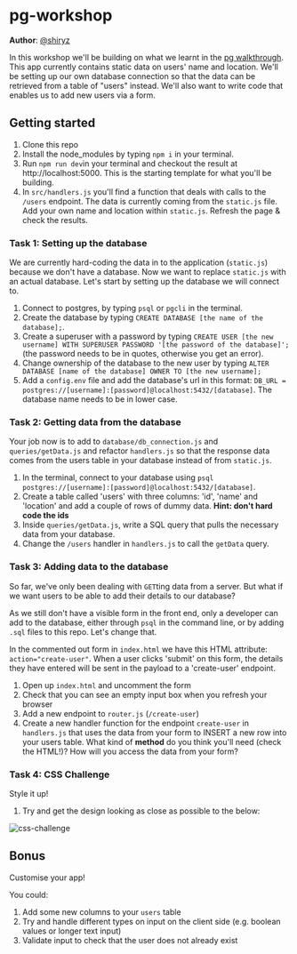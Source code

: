 # pg-workshop

**Author**: [@shiryz](https://github.com/shiryz)

In this workshop we'll be building on what we learnt in the [pg walkthrough](https://github.com/shiryz/pg-walkthrough). This app currently contains static data on users' name and location. We'll be setting up our own database connection so that the data can be retrieved from a table of "users" instead. We'll also want to write code that enables us to add new users via a form.

## Getting started

1.  Clone this repo
1.  Install the node_modules by typing `npm i` in your terminal.
1.  Run `npm run dev`in your terminal and checkout the result at http://localhost:5000. This is the starting template for what you'll be building.
1.  In `src/handlers.js` you'll find a function that deals with calls to the `/users` endpoint. The data is currently coming from the `static.js` file. Add your own name and location within `static.js`. Refresh the page & check the results.

### Task 1: Setting up the database

We are currently hard-coding the data in to the application (`static.js`) because we don't have a database. Now we want to replace `static.js` with an actual database. Let's start by setting up the database we will connect to.

1.  Connect to postgres, by typing `psql` or `pgcli` in the terminal.
1.  Create the database by typing `CREATE DATABASE [the name of the database];`.
1.  Create a superuser with a password by typing `CREATE USER [the new username] WITH SUPERUSER PASSWORD '[the password of the database]';` (the password needs to be in quotes, otherwise you get an error).
1.  Change ownership of the database to the new user by typing `ALTER DATABASE [name of the database] OWNER TO [the new username];`
1.  Add a `config.env` file and add the database's url in this format: `DB_URL = postgres://[username]:[password]@localhost:5432/[database]`. The database name needs to be in lower case.

### Task 2: Getting data from the database

Your job now is to add to `database/db_connection.js` and `queries/getData.js` and refactor `handlers.js` so that the response data comes from the users table in your database instead of from `static.js`.

1.  In the terminal, connect to your database using `psql postgres://[username]:[password]@localhost:5432/[database]`.
1.  Create a table called 'users' with three columns: 'id', 'name' and 'location' and add a couple of rows of dummy data. **Hint: don't hard code the ids**
1.  Inside `queries/getData.js`, write a SQL query that pulls the necessary data from your database.
1.  Change the `/users` handler in `handlers.js` to call the `getData` query.

### Task 3: Adding data to the database

So far, we've only been dealing with `GET`ting data from a server. But what if we want users to be able to add their details to our database?

As we still don't have a visible form in the front end, only a developer can add to the database, either through `psql` in the command line, or by adding `.sql` files to this repo. Let's change that.

In the commented out form in `index.html` we have this HTML attribute: `action="create-user"`. When a user clicks 'submit' on this form, the details they have entered will be sent in the payload to a 'create-user' endpoint.

1.  Open up `index.html` and uncomment the form
1.  Check that you can see an empty input box when you refresh your browser
1.  Add a new endpoint to `router.js` (`/create-user`)
1.  Create a new handler function for the endpoint `create-user` in `handlers.js` that uses the data from your form to INSERT a new row into your users table. What kind of **method** do you think you'll need (check the HTML!)? How will you access the data from your form?

### Task 4: CSS Challenge

Style it up!

1. Try and get the design looking as close as possible to the below:

![css-challenge](https://user-images.githubusercontent.com/20152018/28717127-6a22b320-7398-11e7-895e-a0e4cc67ebf5.png)

## Bonus

Customise your app!

You could:

1.  Add some new columns to your `users` table
1.  Try and handle different types on input on the client side (e.g. boolean values or longer text input)
1.  Validate input to check that the user does not already exist
